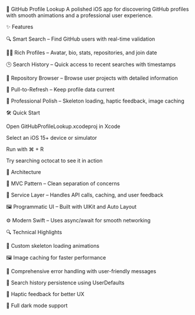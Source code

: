 🚀 GitHub Profile Lookup
A polished iOS app for discovering GitHub profiles with smooth animations and a professional user experience.


✨ Features

🔍 Smart Search – Find GitHub users with real-time validation

🧑‍💻 Rich Profiles – Avatar, bio, stats, repositories, and join date

🕒 Search History – Quick access to recent searches with timestamps

📂 Repository Browser – Browse user projects with detailed information

🔄 Pull-to-Refresh – Keep profile data current

💎 Professional Polish – Skeleton loading, haptic feedback, image caching


🛠️ Quick Start

Open GitHubProfileLookup.xcodeproj in Xcode

Select an iOS 15+ device or simulator

Run with ⌘ + R

Try searching octocat to see it in action


🧱 Architecture

🧭 MVC Pattern – Clean separation of concerns

🔧 Service Layer – Handles API calls, caching, and user feedback

🖼️ Programmatic UI – Built with UIKit and Auto Layout

⚙️ Modern Swift – Uses async/await for smooth networking


🔍 Technical Highlights

🦴 Custom skeleton loading animations

🖼️ Image caching for faster performance

🚨 Comprehensive error handling with user-friendly messages

💾 Search history persistence using UserDefaults

📳 Haptic feedback for better UX

🌙 Full dark mode support

